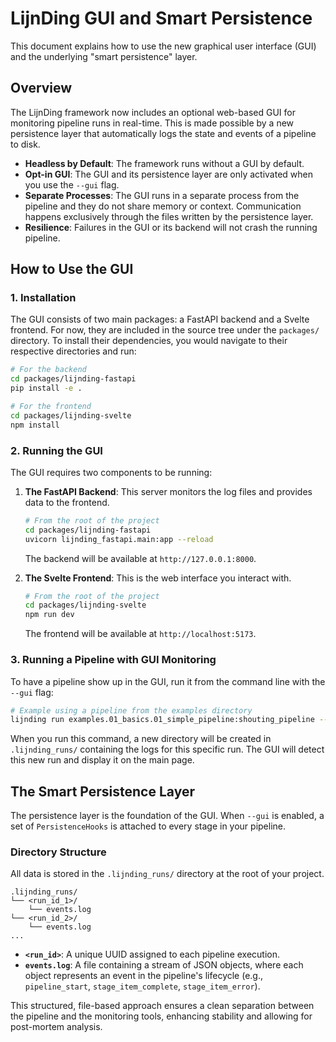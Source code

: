 # LijnDing GUI and Smart Persistence

This document explains how to use the new graphical user interface (GUI) and the underlying "smart persistence" layer.

## Overview

The LijnDing framework now includes an optional web-based GUI for monitoring pipeline runs in real-time. This is made possible by a new persistence layer that automatically logs the state and events of a pipeline to disk.

-   **Headless by Default**: The framework runs without a GUI by default.
-   **Opt-in GUI**: The GUI and its persistence layer are only activated when you use the `--gui` flag.
-   **Separate Processes**: The GUI runs in a separate process from the pipeline and they do not share memory or context. Communication happens exclusively through the files written by the persistence layer.
-   **Resilience**: Failures in the GUI or its backend will not crash the running pipeline.

## How to Use the GUI

### 1. Installation

The GUI consists of two main packages: a FastAPI backend and a Svelte frontend. For now, they are included in the source tree under the `packages/` directory. To install their dependencies, you would navigate to their respective directories and run:

```bash
# For the backend
cd packages/lijnding-fastapi
pip install -e .

# For the frontend
cd packages/lijnding-svelte
npm install
```

### 2. Running the GUI

The GUI requires two components to be running:

1.  **The FastAPI Backend**: This server monitors the log files and provides data to the frontend.
    ```bash
    # From the root of the project
    cd packages/lijnding-fastapi
    uvicorn lijnding_fastapi.main:app --reload
    ```
    The backend will be available at `http://127.0.0.1:8000`.

2.  **The Svelte Frontend**: This is the web interface you interact with.
    ```bash
    # From the root of the project
    cd packages/lijnding-svelte
    npm run dev
    ```
    The frontend will be available at `http://localhost:5173`.

### 3. Running a Pipeline with GUI Monitoring

To have a pipeline show up in the GUI, run it from the command line with the `--gui` flag:

```bash
# Example using a pipeline from the examples directory
lijnding run examples.01_basics.01_simple_pipeline:shouting_pipeline --gui
```

When you run this command, a new directory will be created in `.lijnding_runs/` containing the logs for this specific run. The GUI will detect this new run and display it on the main page.

## The Smart Persistence Layer

The persistence layer is the foundation of the GUI. When `--gui` is enabled, a set of `PersistenceHooks` is attached to every stage in your pipeline.

### Directory Structure

All data is stored in the `.lijnding_runs/` directory at the root of your project.

```
.lijnding_runs/
└── <run_id_1>/
    └── events.log
└── <run_id_2>/
    └── events.log
...
```

-   **`<run_id>`**: A unique UUID assigned to each pipeline execution.
-   **`events.log`**: A file containing a stream of JSON objects, where each object represents an event in the pipeline's lifecycle (e.g., `pipeline_start`, `stage_item_complete`, `stage_item_error`).

This structured, file-based approach ensures a clean separation between the pipeline and the monitoring tools, enhancing stability and allowing for post-mortem analysis.
